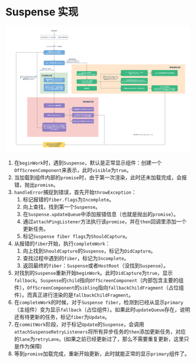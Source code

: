 # Suspense 实现

![Suspense 实现](./imgs/suspense/react-Suspense.png)

1. 在`beginWork`时，遇到`Suspense`，默认是正常显示组件：创建一个`OffScreenComponent`来表示，此时`visible`为`true`。
2. 当加载到组件内部的`promise`时，由于第一次渲染，此时还未加载完成，会报错，抛出`promise`。
3. `handleError`捕捉到错误，首先开始`throwException`：
   1. 标记报错的`fiber.flags`为`Incomplete`。
   2. 向上查找，找到第一个`Suspense`。
   3. 在`Suspense.updateQueue`中添加报错信息（也就是抛出的`promise`）。
   4. 通过`attachPingListener`方法执行该`promise`，并在`then`回调里添加一个更新任务。
   5. 标记`Suspense fiber flags`为`ShouldCapture`。
4. 从报错的`fiber`开始，执行`completeWork`：
   1. 向上找到`ShouldCapture`的`Suspense`，标记为`DidCapture`。
   2. 查找过程中遇到的`fiber`，标记为`Incomplete`。
   3. 返回最终的`fiber`：`Suspense`或者`HostRoot`（没找到`Suspense`）。
5. 对找到的`Suspense`重新开始`beginWork`。此时`DidCapture`为`true`，显示`fallback`。`Suspense`的`child`指向`OffScreenComponent`（内部包含主要的组件），`OffScreenComponent`的`sibling`指向`fallbackChildFragment`（占位组件）。而真正进行渲染的是`fallbackChildFragment`。
6. 在`completeWork`的时候，对于`Suspense fiber`，检测到已经从显示`primary`（主组件）变为显示`fallback`（占位组件）。如果此时`updateQueue`存在，说明还有待更新的任务，标记`fiber`为`Update`。
7. 在`commitWork`阶段，对于标记`Update`的`Suspense`，会调用`attachSuspenseRetryListeners`将所有异步任务的`then`添加更新任务，对应的`lane`为`retryLane`。(如果之前已经更新过了，那么不需要重复更新，这里只是作为保障)
8. 等到`promise`加载完成，重新开始更新，此时就能正常的显示`primary`组件了。
